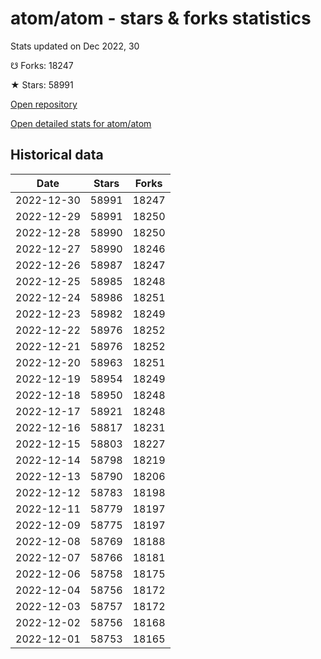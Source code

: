 # atom/atom - stars & forks statistics

Stats updated on Dec 2022, 30

☋ Forks: 18247

★ Stars: 58991

[Open repository](https://github.com/atom/atom)

[Open detailed stats for atom/atom](https://reviewgithub.com/rep/atom/atom)

## Historical data
| Date | Stars | Forks |
|------|-------|-------|
| 2022-12-30 | 58991 | 18247 | 
| 2022-12-29 | 58991 | 18250 | 
| 2022-12-28 | 58990 | 18250 | 
| 2022-12-27 | 58990 | 18246 | 
| 2022-12-26 | 58987 | 18247 | 
| 2022-12-25 | 58985 | 18248 | 
| 2022-12-24 | 58986 | 18251 | 
| 2022-12-23 | 58982 | 18249 | 
| 2022-12-22 | 58976 | 18252 | 
| 2022-12-21 | 58976 | 18252 | 
| 2022-12-20 | 58963 | 18251 | 
| 2022-12-19 | 58954 | 18249 | 
| 2022-12-18 | 58950 | 18248 | 
| 2022-12-17 | 58921 | 18248 | 
| 2022-12-16 | 58817 | 18231 | 
| 2022-12-15 | 58803 | 18227 | 
| 2022-12-14 | 58798 | 18219 | 
| 2022-12-13 | 58790 | 18206 | 
| 2022-12-12 | 58783 | 18198 | 
| 2022-12-11 | 58779 | 18197 | 
| 2022-12-09 | 58775 | 18197 | 
| 2022-12-08 | 58769 | 18188 | 
| 2022-12-07 | 58766 | 18181 | 
| 2022-12-06 | 58758 | 18175 | 
| 2022-12-04 | 58756 | 18172 | 
| 2022-12-03 | 58757 | 18172 | 
| 2022-12-02 | 58756 | 18168 | 
| 2022-12-01 | 58753 | 18165 | 

